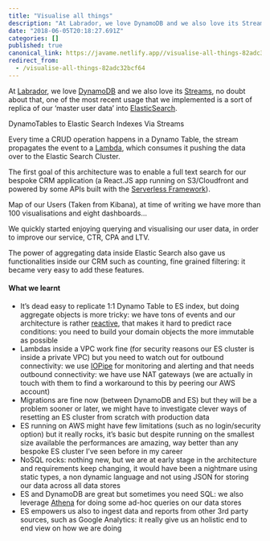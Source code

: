```yaml
---
title: "Visualise all things"
description: "At Labrador, we love DynamoDB and we also love its Streams, no doubt about that, one of the most recent usage that we implemented is a sort…"
date: "2018-06-05T20:18:27.691Z"
categories: []
published: true
canonical_link: https://javame.netlify.app//visualise-all-things-82adc32bcf64
redirect_from:
  - /visualise-all-things-82adc32bcf64
---
```


At [Labrador](https://www.thelabrador.co.uk/), we love [DynamoDB](https://aws.amazon.com/dynamodb/) and we also love its [Streams](https://docs.aws.amazon.com/amazondynamodb/latest/developerguide/Streams.html), no doubt about that, one of the most recent usage that we implemented is a sort of replica of our ‘master user data’ into [ElasticSearch](https://www.elastic.co/).

DynamoTables to Elastic Search Indexes Via Streams

Every time a CRUD operation happens in a Dynamo Table, the stream propagates the event to a [Lambda](https://aws.amazon.com/lambda/), which consumes it pushing the data over to the Elastic Search Cluster.

The first goal of this architecture was to enable a full text search for our bespoke CRM application (a React.JS app running on S3/Cloudfront and powered by some APIs built with the [Serverless Framework](https://serverless.com/)).

Map of our Users (Taken from Kibana), at time of writing we have more than 100 visualisations and eight dashboards…

We quickly started enjoying querying and visualising our user data, in order to improve our service, CTR, CPA and LTV.

The power of aggregating data inside Elastic Search also gave us functionalities inside our CRM such as counting, fine grained filtering: it became very easy to add these features.

#### What we learnt

-   It’s dead easy to replicate 1:1 Dynamo Table to ES index, but doing aggregate objects is more tricky: we have tons of events and our architecture is rather [reactive](https://www.reactivemanifesto.org/), that makes it hard to predict race conditions: you need to build your domain objects the more immutable as possible
-   Lambdas inside a VPC work fine (for security reasons our ES cluster is inside a private VPC) but you need to watch out for outbound connectivity: we use [IOPipe](https://www.iopipe.com/) for monitoring and alerting and that needs outbound connectivity: we have use NAT gateways (we are actually in touch with them to find a workaround to this by peering our AWS account)
-   Migrations are fine now (between DynamoDB and ES) but they will be a problem sooner or later, we might have to investigate clever ways of resetting an ES cluster from scratch with production data
-   ES running on AWS might have few limitations (such as no login/security option) but it really rocks, it’s basic but despite running on the smallest size available the performances are amazing, way better than any bespoke ES cluster I’ve seen before in my career
-   NoSQL rocks: nothing new, but we are at early stage in the architecture and requirements keep changing, it would have been a nightmare using static types, a non dynamic language and not using JSON for storing our data across all data stores
-   ES and DynamoDB are great but sometimes you need SQL: we also leverage [Athena](https://aws.amazon.com/athena/) for doing some ad-hoc queries on our data stores
-   ES empowers us also to ingest data and reports from other 3rd party sources, such as Google Analytics: it really give us an holistic end to end view on how we are doing
